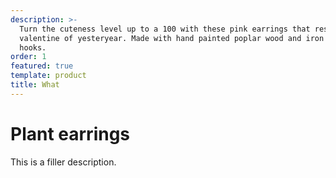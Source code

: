 ```yaml
---
description: >-
  Turn the cuteness level up to a 100 with these pink earrings that resemble the
  valentine of yesteryear. Made with hand painted poplar wood and iron earring
  hooks. 
order: 1
featured: true
template: product
title: What
---
```

# Plant earrings

This is a filler description.
